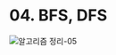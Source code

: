 # 04. BFS, DFS

![알고리즘 정리-05](https://user-images.githubusercontent.com/38010141/111752134-aa83a600-88d8-11eb-84d1-337d2b33224d.jpg)
